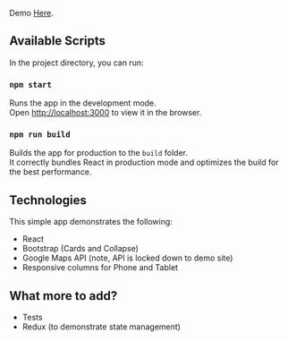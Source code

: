 Demo [Here](http://andrewsrealm.net/lunchtyme).

## Available Scripts

In the project directory, you can run:

### `npm start`

Runs the app in the development mode.<br>
Open [http://localhost:3000](http://localhost:3000) to view it in the browser.

### `npm run build`

Builds the app for production to the `build` folder.<br>
It correctly bundles React in production mode and optimizes the build for the best performance.

## Technologies

This simple app demonstrates the following:
* React
* Bootstrap (Cards and Collapse)
* Google Maps API (note, API is locked down to demo site)
* Responsive columns for Phone and Tablet

## What more to add?

* Tests
* Redux (to demonstrate state management)
